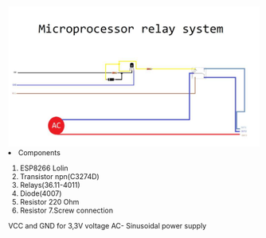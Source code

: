 

 <img src="https://github.com/przemyslaw-turek/gm/blob/dev/hardware/power/MicroprocessorRelaySystem/Schematic/MicroprocessorRelaySystem.jpg" alt="Pictrue" title=" " /> 
<li>Components</li>

1. ESP8266 Lolin
2. Transistor npn(C3274D)
3. Relays(36.11-4011)
4. Diode(4007)
5. Resistor 220 Ohm
6. Resistor 
7.Screw connection
 
 VCC and GND for 3,3V voltage
 AC- Sinusoidal power supply




